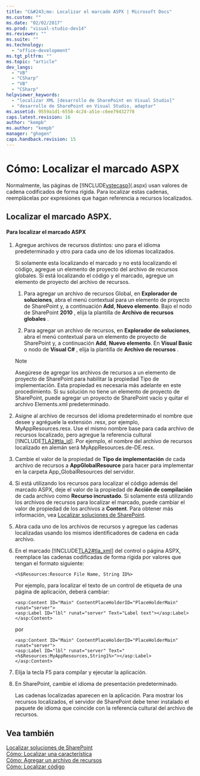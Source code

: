 ```yaml
---
title: "C&#243;mo: Localizar el marcado ASPX | Microsoft Docs"
ms.custom: ""
ms.date: "02/02/2017"
ms.prod: "visual-studio-dev14"
ms.reviewer: ""
ms.suite: ""
ms.technology: 
  - "office-development"
ms.tgt_pltfrm: ""
ms.topic: "article"
dev_langs: 
  - "VB"
  - "CSharp"
  - "VB"
  - "CSharp"
helpviewer_keywords: 
  - "localizar XML [desarrollo de SharePoint en Visual Studio]"
  - "desarrollo de SharePoint en Visual Studio, adaptar"
ms.assetid: 9559a1d1-6558-4c24-a51e-c6ee79432778
caps.latest.revision: 16
author: "kempb"
ms.author: "kempb"
manager: "ghogen"
caps.handback.revision: 15
---
```

# C&#243;mo: Localizar el marcado ASPX
  Normalmente, las páginas de [!INCLUDE[vstecasp](../sharepoint/includes/vstecasp-md.md)]\(.aspx\) usan valores de cadena codificados de forma rígida.  Para localizar estas cadenas, reemplácelas por expresiones que hagan referencia a recursos localizados.  
  
## Localizar el marcado ASPX.  
  
#### Para localizar el marcado ASPX  
  
1.  Agregue archivos de recursos distintos: uno para el idioma predeterminado y otro para cada uno de los idiomas localizados.  
  
     Si solamente esta localizando el marcado y no está localizando el código, agregue un elemento de proyecto del archivo de recursos globales.  Si está localizando el código y el marcado, agregue un elemento de proyecto del archivo de recursos.  
  
    1.  Para agregar un archivo de recursos Global, en **Explorador de soluciones**, abra el menú contextual para un elemento de proyecto de SharePoint y, a continuación **Add**, **Nuevo elemento**.  Bajo el nodo de SharePoint **2010** , elija la plantilla de **Archivo de recursos globales** .  
  
    2.  Para agregar un archivo de recursos, en **Explorador de soluciones**, abra el menú contextual para un elemento de proyecto de SharePoint y, a continuación **Add**, **Nuevo elemento**.  En **Visual Basic** o nodo de **Visual C\#** , elija la plantilla de **Archivo de recursos** .  
  
    > [!NOTE]  
    >  Asegúrese de agregar los archivos de recursos a un elemento de proyecto de SharePoint para habilitar la propiedad Tipo de implementación.  Esta propiedad es necesaria más adelante en este procedimiento.  Si su solución no tiene un elemento de proyecto de SharePoint, puede agregar un proyecto de SharePoint vacío y quitar el archivo Elements.xml predeterminado.  
  
2.  Asigne al archivo de recursos del idioma predeterminado el nombre que desee y agréguele la extensión .resx, por ejemplo, MyAppResources.resx.  Use el mismo nombre base para cada archivo de recursos localizado, pero agregue la referencia cultural [!INCLUDE[TLA2#tla_id](../sharepoint/includes/tla2sharptla-id-md.md)].  Por ejemplo, el nombre del archivo de recursos localizado en alemán será MyAppResources.de\-DE.resx.  
  
3.  Cambie el valor de la propiedad de **Tipo de implementación** de cada archivo de recursos a **AppGlobalResource** para hacer para implementar en la carpeta App\_GlobalResources del servidor.  
  
4.  Si está utilizando los recursos para localizar el código además del marcado ASPX, deje el valor de la propiedad de **Acción de compilación** de cada archivo como **Recurso incrustado**.  Si solamente está utilizando los archivos de recursos para localizar el marcado, puede cambiar el valor de propiedad de los archivos a **Content**.  Para obtener más información, vea [Localizar soluciones de SharePoint](../sharepoint/localizing-sharepoint-solutions.md).  
  
5.  Abra cada uno de los archivos de recursos y agregue las cadenas localizadas usando los mismos identificadores de cadena en cada archivo.  
  
6.  En el marcado [!INCLUDE[TLA2#tla_xml](../sharepoint/includes/tla2sharptla-xml-md.md)] del control o página ASPX, reemplace las cadenas codificadas de forma rígida por valores que tengan el formato siguiente:  
  
    ```  
    <%$Resources:Resource File Name, String ID%>  
    ```  
  
     Por ejemplo, para localizar el texto de un control de etiqueta de una página de aplicación, deberá cambiar:  
  
    ```  
    <asp:Content ID="Main" ContentPlaceHolderID="PlaceHolderMain" runat="server">  
    <asp:Label ID="lbl" runat="server" Text="Label text"></asp:Label>  
    </asp:Content>  
    ```  
  
     por  
  
    ```  
    <asp:Content ID="Main" ContentPlaceHolderID="PlaceHolderMain" runat="server">  
    <asp:Label ID="lbl" runat="server" Text="<%$Resources:MyAppResources,String1%>"></asp:Label>  
    </asp:Content>  
    ```  
  
7.  Elija la tecla F5 para compilar y ejecutar la aplicación.  
  
8.  En SharePoint, cambie el idioma de presentación predeterminado.  
  
     Las cadenas localizadas aparecen en la aplicación.  Para mostrar los recursos localizados, el servidor de SharePoint debe tener instalado el paquete de idioma que coincide con la referencia cultural del archivo de recursos.  
  
## Vea también  
 [Localizar soluciones de SharePoint](../sharepoint/localizing-sharepoint-solutions.md)   
 [Cómo: Localizar una característica](../sharepoint/how-to-localize-a-feature.md)   
 [Cómo: Agregar un archivo de recursos](../sharepoint/how-to-add-a-resource-file.md)   
 [Cómo: Localizar código](../sharepoint/how-to-localize-code.md)  
  
  